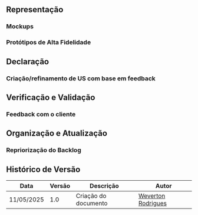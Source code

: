 ## Representação

### Mockups

### Protótipos de Alta Fidelidade


## Declaração

### Criação/refinamento de US com base em feedback


## Verificação e Validação

### Feedback com o cliente


## Organização e Atualização

### Repriorização do Backlog



## Histórico de Versão

|Data|Versão|Descrição|Autor|
|---|---|---|---|
| 11/05/2025| 1.0 | Criação do documento | [Weverton Rodrigues](https://github.com/vevetin) |